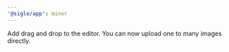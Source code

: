 ```yaml
---
'@sigle/app': minor
---
```


Add drag and drop to the editor. You can now upload one to many images directly.
